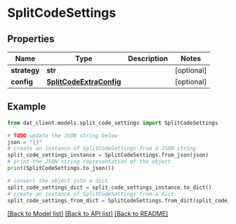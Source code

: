 # SplitCodeSettings


## Properties

Name | Type | Description | Notes
------------ | ------------- | ------------- | -------------
**strategy** | **str** |  | [optional] 
**config** | [**SplitCodeExtraConfig**](SplitCodeExtraConfig.md) |  | [optional] 

## Example

```python
from dat_client.models.split_code_settings import SplitCodeSettings

# TODO update the JSON string below
json = "{}"
# create an instance of SplitCodeSettings from a JSON string
split_code_settings_instance = SplitCodeSettings.from_json(json)
# print the JSON string representation of the object
print(SplitCodeSettings.to_json())

# convert the object into a dict
split_code_settings_dict = split_code_settings_instance.to_dict()
# create an instance of SplitCodeSettings from a dict
split_code_settings_from_dict = SplitCodeSettings.from_dict(split_code_settings_dict)
```
[[Back to Model list]](../README.md#documentation-for-models) [[Back to API list]](../README.md#documentation-for-api-endpoints) [[Back to README]](../README.md)


